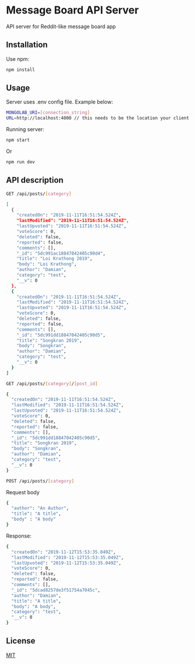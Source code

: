 # Message Board API Server

API server for Reddit-like message board app

## Installation

Use npm:

```bash
npm install
```

## Usage

Server uses .env config file. Example below:

```bash
MONGOLAB_URI=[connection_string]
URL=http://localhost:4000 // this needs to be the location your client is served on
```

Running server:

```bash
npm start
```

Or

```bash
npm run dev
```

## API description

```bash
GET /api/posts/[category]
```

```bash
[
  {
    "createdOn": "2019-11-11T16:51:54.524Z",
    "lastModified": "2019-11-11T16:51:54.524Z",
    "lastUpvoted": "2019-11-11T16:51:54.524Z",
    "voteScore": 0,
    "deleted": false,
    "reported": false,
    "comments": [],
    "_id": "5dc991ac18847042405c90d4",
    "title": "Loi Krathong 2019",
    "body": "Loi Krathong",
    "author": "Damian",
    "category": "test",
    "__v": 0
  },
  {
    "createdOn": "2019-11-11T16:51:54.524Z",
    "lastModified": "2019-11-11T16:51:54.524Z",
    "lastUpvoted": "2019-11-11T16:51:54.524Z",
    "voteScore": 0,
    "deleted": false,
    "reported": false,
    "comments": [],
    "_id": "5dc991dd18847042405c90d5",
    "title": "Songkran 2019",
    "body": "Songkran",
    "author": "Damian",
    "category": "test",
    "__v": 0
  }
]
```

```bash
GET /api/posts/[category]/[post_id]
```

```bash
{
  "createdOn": "2019-11-11T16:51:54.524Z",
  "lastModified": "2019-11-11T16:51:54.524Z",
  "lastUpvoted": "2019-11-11T16:51:54.524Z",
  "voteScore": 0,
  "deleted": false,
  "reported": false,
  "comments": [],
  "_id": "5dc991dd18847042405c90d5",
  "title": "Songkran 2019",
  "body": "Songkran",
  "author": "Damian",
  "category": "test",
  "__v": 0
}
```

```bash
POST /api/posts/[category]
```

Request body

```bash
{
  "author": "An Author",
  "title": "A title",
  "body" : "A body"
}
```

Response:

```bash
{
  "createdOn": "2019-11-12T15:53:35.049Z",
  "lastModified": "2019-11-12T15:53:35.049Z",
  "lastUpvoted": "2019-11-12T15:53:35.049Z",
  "voteScore": 0,
  "deleted": false,
  "reported": false,
  "comments": [],
  "_id": "5dcad8257de3f51754a7045c",
  "author": "Damian",
  "title": "A title",
  "body": "A body",
  "category": "test",
  "__v": 0
}
```

## License

[MIT](https://choosealicense.com/licenses/mit/)
